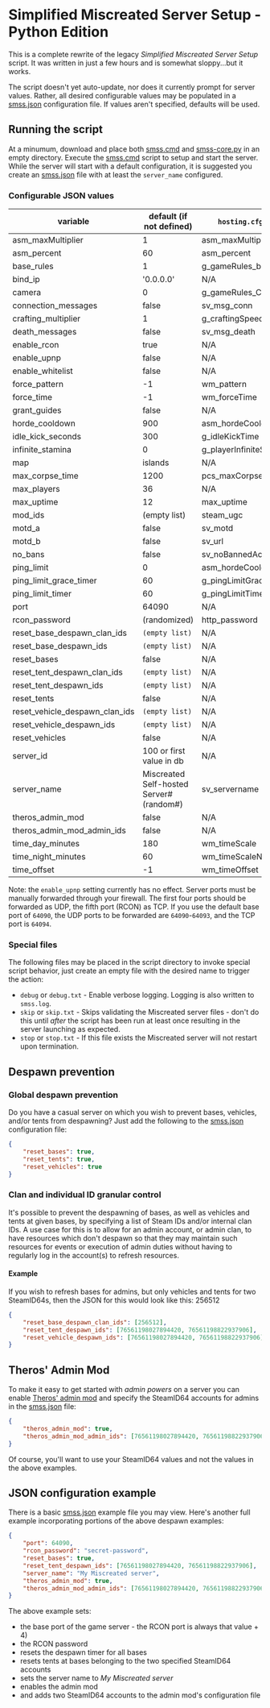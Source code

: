 # Simplified Miscreated Server Setup - Python Edition
This is a complete rewrite of the legacy *Simplified Miscreated Server Setup* script. It was written in just a few hours and is somewhat sloppy...but it works.

The script doesn't yet auto-update, nor does it currently prompt for server values. Rather, all desired configurable values may be populated in a [smss.json](smss.example.json) configuration file. If values aren't specified, defaults will be used.

## Running the script
At a minumum, download and place both [smss.cmd](smss.cmd) and [smss-core.py](smss-core.py) in an empty directory. Execute the [smss.cmd](smss.cmd) script to setup and start the server. While the server will start with a default configuration, it is suggested you create an [smss.json](smss.example.json) file with at least the `server_name` configured.

### Configurable JSON values

| variable | default (if not defined) | `hosting.cfg` equivalent |
| -------- | ------------------------ | ------------------------ |
| asm_maxMultiplier | 1 | asm_maxMultiplier |
| asm_percent | 60 | asm_percent |
| base_rules | 1 | g_gameRules_bases |
| bind_ip | '0.0.0.0' | N/A |
| camera | 0 | g_gameRules_Camera |
| connection_messages | false | sv_msg_conn |
| crafting_multiplier | 1 | g_craftingSpeedMultiplier |
| death_messages | false | sv_msg_death |
| enable_rcon | true | N/A |
| enable_upnp | false | N/A |
| enable_whitelist | false | N/A |
| force_pattern | -1 | wm_pattern |
| force_time | -1 | wm_forceTime |
| grant_guides | false | N/A |
| horde_cooldown | 900 | asm_hordeCooldown |
| idle_kick_seconds | 300 | g_idleKickTime |
| infinite_stamina | 0 | g_playerInfiniteStamina |
| map | islands | N/A |
| max_corpse_time | 1200 | pcs_maxCorpseTime |
| max_players | 36 | N/A |
| max_uptime | 12 | max_uptime |
| mod_ids | (empty list) | steam_ugc |
| motd_a | false | sv_motd |
| motd_b | false | sv_url |
| no_bans | false | sv_noBannedAccounts |
| ping_limit | 0 | asm_hordeCoolg_pinglimitdown |
| ping_limit_grace_timer | 60 | g_pingLimitGraceTimer |
| ping_limit_timer | 60 | g_pingLimitTimer |
| port | 64090 | N/A |
| rcon_password | (randomized) | http_password |
| reset_base_despawn_clan_ids | `(empty list)` | N/A |
| reset_base_despawn_ids | `(empty list)` | N/A |
| reset_bases | false | N/A |
| reset_tent_despawn_clan_ids | `(empty list)` | N/A |
| reset_tent_despawn_ids | `(empty list)` | N/A |
| reset_tents | false | N/A |
| reset_vehicle_despawn_clan_ids | `(empty list)` | N/A |
| reset_vehicle_despawn_ids | `(empty list)` | N/A |
| reset_vehicles | false | N/A |
| server_id | 100 or first value in db | N/A |
| server_name | Miscreated Self-hosted Server#(random#) | sv_servername |
| theros_admin_mod | false | N/A |
| theros_admin_mod_admin_ids | false | N/A |
| time_day_minutes | 180 | wm_timeScale |
| time_night_minutes | 60 | wm_timeScaleNight |
| time_offset | -1 | wm_timeOffset |

Note: the `enable_upnp` setting currently has no effect. Server ports must be manually forwarded through your firewall. The first four ports should be forwarded as UDP, the fifth port (RCON) as TCP. If you use the default base port of `64090`, the UDP ports to be forwarded are `64090`-`64093`, and the TCP port is `64094`.

### Special files
The following files may be placed in the script directory to invoke special script behavior, just create an empty file with the desired name to trigger the action:
* `debug` or `debug.txt` - Enable verbose logging. Logging is also written to `smss.log`.
* `skip` or `skip.txt` - Skips validating the Miscreated server files - don't do this until *after* the script has been run at least once resulting in the server launching as expected.
* `stop` or `stop.txt` - If this file exists the Miscreated server will not restart upon termination.

## Despawn prevention
### Global despawn prevention
Do you have a casual server on which you wish to prevent bases, vehicles, and/or tents from despawning? Just add the following to the [smss.json](smss.example.json) configuration file:
```json
{
    "reset_bases": true,
    "reset_tents": true,
    "reset_vehicles": true
}
```
### Clan and individual ID granular control
It's possible to prevent the despawning of bases, as well as vehicles and tents at given bases, by specifying a list of Steam IDs and/or internal clan IDs. A use case for this is to allow for an admin account, or admin clan, to have resources which don't despawn so that they may maintain such resources for events or execution of admin duties without having to regularly log in the account(s) to refresh resources.

#### Example
If you wish to refresh bases for admins, but only vehicles and tents for two SteamID64s, then the JSON for this would look like this:
256512
```json
{
    "reset_base_despawn_clan_ids": [256512],
    "reset_tent_despawn_ids": [76561198027894420, 76561198822937906],
    "reset_vehicle_despawn_ids": [76561198027894420, 76561198822937906]
}
```
## Theros' Admin Mod
To make it easy to get started with *admin powers* on a server you can enable [Theros' admin mod](https://steamcommunity.com/sharedfiles/filedetails/?id=2011185435) and specify the SteamID64 accounts for admins in the [smss.json](smss.example.json) file:
```json
{
    "theros_admin_mod": true,
    "theros_admin_mod_admin_ids": [76561198027894420, 76561198822937906]
}
```
Of course, you'll want to use your SteamID64 values and not the values in the above examples.

## JSON configuration example
There is a basic [smss.json](smss.example.json) example file you may view. Here's another full example incorporating portions of the above despawn examples:
```json
{
    "port": 64090,
    "rcon_password": "secret-password",
    "reset_bases": true,
    "reset_tent_despawn_ids": [76561198027894420, 76561198822937906],
    "server_name": "My Miscreated server",
    "theros_admin_mod": true,
    "theros_admin_mod_admin_ids": [76561198027894420, 76561198822937906]
}
```
The above example sets:
* the base port of the game server - the RCON port is always that value + 4)
* the RCON password
* resets the despawn timer for all bases
* resets tents at bases belonging to the two specified SteamID64 accounts
* sets the server name to *My Miscreated server*
* enables the admin mod
* and adds two SteamID64 accounts to the admin mod's configuration file 